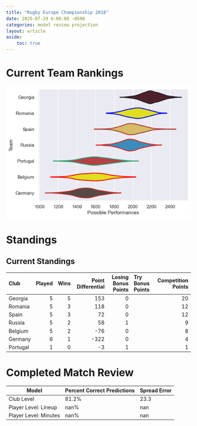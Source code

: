 ```yaml
---  
title: "Rugby Europe Championship 2018"  
date: 2025-07-29 6:00:00 -0500  
categories: model review projection  
layout: article  
aside:  
    toc: true  
---
```

# Current Team Rankings


![Club Rankings](plots/rankings_Rugby_Europe_Championship_2018.png)
# Standings

## Current Standings


| Club     |   Played |   Wins |   Point Differential |   Losing Bonus Points | Try Bonus Points   |   Competition Points |
|:---------|---------:|-------:|---------------------:|----------------------:|:-------------------|---------------------:|
| Georgia  |        5 |      5 |                  153 |                     0 |                    |                   20 |
| Romania  |        5 |      3 |                  118 |                     0 |                    |                   12 |
| Spain    |        5 |      3 |                   72 |                     0 |                    |                   12 |
| Russia   |        5 |      2 |                   58 |                     1 |                    |                    9 |
| Belgium  |        5 |      2 |                  -76 |                     0 |                    |                    8 |
| Germany  |        6 |      1 |                 -322 |                     0 |                    |                    4 |
| Portugal |        1 |      0 |                   -3 |                     1 |                    |                    1 |



# Completed Match Review


| Model | Percent Correct Predictions | Spread Error |
| ------ | ------ | ------ |
| Club Level | 81.2% | 23.3 |
| Player Level: Lineup | nan% | nan |
| Player Level: Minutes | nan% | nan |


